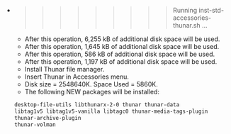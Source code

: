 * >>>>>>>>> Running inst-std-accessories-thunar.sh ...
  * After this operation, 6,255 kB of additional disk space will be used.
  * After this operation, 1,645 kB of additional disk space will be used.
  * After this operation, 586 kB of additional disk space will be used.
  * After this operation, 1,197 kB of additional disk space will be used.
  * Install Thunar file manager.
  * Insert Thunar in Accessories menu.
  * Disk size = 2548640K. Space Used = 5860K.
  * The following NEW packages will be installed:
  ```bash
  desktop-file-utils libthunarx-2-0 thunar thunar-data
  libtag1v5 libtag1v5-vanilla libtagc0 thunar-media-tags-plugin
  thunar-archive-plugin
  thunar-volman
  ```
